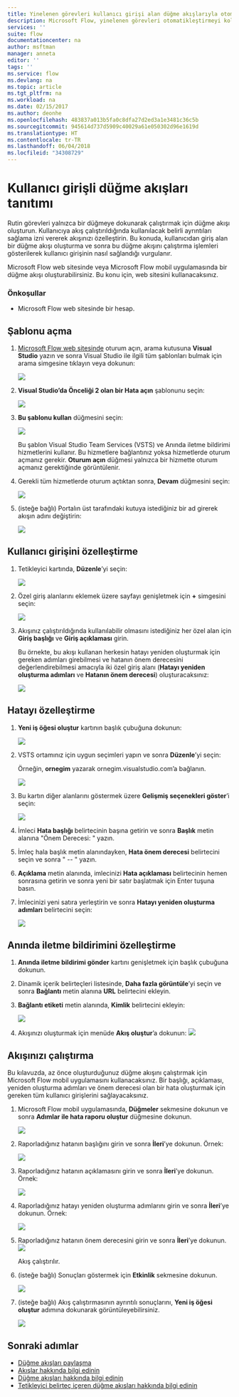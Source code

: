 ```yaml
---
title: Yinelenen görevleri kullanıcı girişi alan düğme akışlarıyla otomatikleştirmeyi öğrenme | Microsoft Docs
description: Microsoft Flow, yinelenen görevleri otomatikleştirmeyi kolaylaştırır. Akışlarınız, yinelenen bir görev çalıştırırken kullanıcı girişi bile alabilir.
services: ''
suite: flow
documentationcenter: na
author: msftman
manager: anneta
editor: ''
tags: ''
ms.service: flow
ms.devlang: na
ms.topic: article
ms.tgt_pltfrm: na
ms.workload: na
ms.date: 02/15/2017
ms.author: deonhe
ms.openlocfilehash: 483837a013b5fa0c8dfa27d2ed3a1e3481c36c5b
ms.sourcegitcommit: 945614d737d5909c40029a61e050302d96e1619d
ms.translationtype: HT
ms.contentlocale: tr-TR
ms.lasthandoff: 06/04/2018
ms.locfileid: "34308729"
---
```

# <a name="introducing-button-flows-with-user-input"></a>Kullanıcı girişli düğme akışları tanıtımı
Rutin görevleri yalnızca bir düğmeye dokunarak çalıştırmak için düğme akışı oluşturun. Kullanıcıya akış çalıştırıldığında kullanılacak belirli ayrıntıları sağlama izni vererek akışınızı özelleştirin. Bu konuda, kullanıcıdan giriş alan bir düğme akışı oluşturma ve sonra bu düğme akışını çalıştırma işlemleri gösterilerek kullanıcı girişinin nasıl sağlandığı vurgulanır.

Microsoft Flow web sitesinde veya Microsoft Flow mobil uygulamasında bir düğme akışı oluşturabilirsiniz. Bu konu için, web sitesini kullanacaksınız.

### <a name="prerequisites"></a>Önkoşullar
* Microsoft Flow web sitesinde bir hesap.

## <a name="open-the-template"></a>Şablonu açma
1. [Microsoft Flow web sitesinde](https://flow.microsoft.com) oturum açın, arama kutusuna **Visual Studio** yazın ve sonra Visual Studio ile ilgili tüm şablonları bulmak için arama simgesine tıklayın veya dokunun:
   
    ![](./media/button-flow-with-user-input-tokens/1.png)  
2. **Visual Studio’da Önceliği 2 olan bir Hata açın** şablonunu seçin:
   
    ![](./media/button-flow-with-user-input-tokens/2.png)  
3. **Bu şablonu kullan** düğmesini seçin:
   
    ![](./media/button-flow-with-user-input-tokens/3.png)  
   
    Bu şablon Visual Studio Team Services (VSTS) ve Anında iletme bildirimi hizmetlerini kullanır. Bu hizmetlere bağlantınız yoksa hizmetlerde oturum açmanız gerekir. **Oturum açın** düğmesi yalnızca bir hizmette oturum açmanız gerektiğinde görüntülenir.
4. Gerekli tüm hizmetlerde oturum açtıktan sonra, **Devam** düğmesini seçin:
   
    ![](./media/button-flow-with-user-input-tokens/4.png)  
5. (isteğe bağlı) Portalın üst tarafındaki kutuya istediğiniz bir ad girerek akışın adını değiştirin:
   
    ![](./media/button-flow-with-user-input-tokens/5.png)

## <a name="customize-the-user-input"></a>Kullanıcı girişini özelleştirme
1. Tetikleyici kartında, **Düzenle**’yi seçin:
   
    ![](./media/button-flow-with-user-input-tokens/6.png)  
2. Özel giriş alanlarını eklemek üzere sayfayı genişletmek için **+** simgesini seçin:
   
    ![](./media/button-flow-with-user-input-tokens/7.png)
3. Akışınız çalıştırıldığında kullanılabilir olmasını istediğiniz her özel alan için **Giriş başlığı** ve **Giriş açıklaması** girin.  
   
    Bu örnekte, bu akışı kullanan herkesin hatayı yeniden oluşturmak için gereken adımları girebilmesi ve hatanın önem derecesini değerlendirebilmesi amacıyla iki özel giriş alanı (**Hatayı yeniden oluşturma adımları** ve **Hatanın önem derecesi**) oluşturacaksınız:  
   
    ![](./media/button-flow-with-user-input-tokens/8.png)

## <a name="customize-the-bug"></a>Hatayı özelleştirme
1. **Yeni iş öğesi oluştur** kartının başlık çubuğuna dokunun:
   
    ![](./media/button-flow-with-user-input-tokens/9.png)  
2. VSTS ortamınız için uygun seçimleri yapın ve sonra **Düzenle**’yi seçin:
   
    Örneğin, **ornegim** yazarak ornegim.visualstudio.com’a bağlanın.
   
    ![](./media/button-flow-with-user-input-tokens/10.png)  
3. Bu kartın diğer alanlarını göstermek üzere **Gelişmiş seçenekleri göster**’i seçin:
   
    ![](./media/button-flow-with-user-input-tokens/11.png)  
4. İmleci **Hata başlığı** belirtecinin başına getirin ve sonra **Başlık** metin alanına "Önem Derecesi: " yazın.
5. İmleç hala başlık metin alanındayken, **Hata önem derecesi** belirtecini seçin ve sonra " -- " yazın.  
6. **Açıklama** metin alanında, imlecinizi **Hata açıklaması** belirtecinin hemen sonrasına getirin ve sonra yeni bir satır başlatmak için Enter tuşuna basın.
7. İmlecinizi yeni satıra yerleştirin ve sonra **Hatayı yeniden oluşturma adımları** belirtecini seçin:
   
    ![](./media/button-flow-with-user-input-tokens/12.png)

## <a name="customize-the-push-notification"></a>Anında iletme bildirimini özelleştirme
1. **Anında iletme bildirimi gönder** kartını genişletmek için başlık çubuğuna dokunun.
2. Dinamik içerik belirteçleri listesinde, **Daha fazla görüntüle**’yi seçin ve sonra **Bağlantı** metin alanına **URL** belirtecini ekleyin.
3. **Bağlantı etiketi** metin alanında, **Kimlik** belirtecini ekleyin:
   
    ![](./media/button-flow-with-user-input-tokens/13.png)  
4. Akışınızı oluşturmak için menüde **Akış oluştur**’a dokunun:  ![](./media/button-flow-with-user-input-tokens/14.png)  

## <a name="run-your-flow"></a>Akışınızı çalıştırma
Bu kılavuzda, az önce oluşturduğunuz düğme akışını çalıştırmak için Microsoft Flow mobil uygulamasını kullanacaksınız. Bir başlığı, açıklaması, yeniden oluşturma adımları ve önem derecesi olan bir hata oluşturmak için gereken tüm kullanıcı girişlerini sağlayacaksınız.  

1. Microsoft Flow mobil uygulamasında, **Düğmeler** sekmesine dokunun ve sonra **Adımlar ile hata raporu oluştur** düğmesine dokunun.
   
    ![](./media/button-flow-with-user-input-tokens/runmt1.png)  
2. Raporladığınız hatanın başlığını girin ve sonra **İleri**’ye dokunun. Örnek:
   
    ![](./media/button-flow-with-user-input-tokens/runmt2.png)  
3. Raporladığınız hatanın açıklamasını girin ve sonra **İleri**’ye dokunun. Örnek:
   
    ![](./media/button-flow-with-user-input-tokens/runmt3.png)  
4. Raporladığınız hatayı yeniden oluşturma adımlarını girin ve sonra **İleri**’ye dokunun. Örnek:
   
    ![](./media/button-flow-with-user-input-tokens/runmt3-1.png)  
5. Raporladığınız hatanın önem derecesini girin ve sonra **İleri**’ye dokunun.  
    ![](./media/button-flow-with-user-input-tokens/runmt3-2.png)  
   
    Akış çalıştırılır.
6. (isteğe bağlı) Sonuçları göstermek için **Etkinlik** sekmesine dokunun.
   
    ![](./media/button-flow-with-user-input-tokens/runmt5.png)  
7. (isteğe bağlı) Akış çalıştırmasının ayrıntılı sonuçlarını, **Yeni iş öğesi oluştur** adımına dokunarak görüntüleyebilirsiniz.
   
    ![](./media/button-flow-with-user-input-tokens/runmt6.png)  

## <a name="next-steps"></a>Sonraki adımlar
* [Düğme akışları paylaşma](share-buttons.md)
* [Akışlar hakkında bilgi edinin](guided-learning/get-started.yml?tutorial-step=1)  
* [Düğme akışları hakkında bilgi edinin](introduction-to-button-flows.md)  
* [Tetikleyici belirteç içeren düğme akışları hakkında bilgi edinin](introduction-to-button-trigger-tokens.md)  

